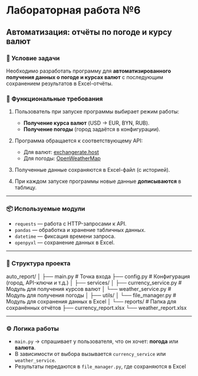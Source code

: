 # Лабораторная работа №6  
## Автоматизация: отчёты по погоде и курсу валют  

### 📌 Условие задачи  
Необходимо разработать программу для **автоматизированного получения данных о погоде и курсах валют** с последующим сохранением результатов в Excel-отчёты.  

### 🎯 Функциональные требования  
1. Пользователь при запуске программы выбирает режим работы:  
   - **Получение курса валют** (USD → EUR, BYN, RUB).  
   - **Получение погоды** (город задаётся в конфигурации).  

2. Программа обращается к соответствующему API:  
   - Для валют: [exchangerate.host](https://exchangerate.host)  
   - Для погоды: [OpenWeatherMap](https://openweathermap.org/)  

3. Полученные данные сохраняются в Excel-файл (с историей).  

4. При каждом запуске программы новые данные **дописываются** в таблицу.  

---

### 📦 Используемые модули  
- `requests` — работа с HTTP-запросами к API.  
- `pandas` — обработка и хранение табличных данных.  
- `datetime` — фиксация времени запроса.  
- `openpyxl` — сохранение данных в Excel.  

---

### 📂 Структура проекта  
auto_report/
│
├── main.py                # Точка входа
├── config.py              # Конфигурация (город, API-ключи и т.д.)
│
├── services/
│   ├── currency_service.py # Модуль для получения курсов валют
│   └── weather_service.py  # Модуль для получения погоды
│
├── utils/
│   └── file_manager.py     # Модуль для сохранения данных в Excel
│
└── reports/               # Папка для сохранённых отчётов
    ├── currency_report.xlsx
    └── weather_report.xlsx


---

### ⚙️ Логика работы  
- `main.py` → спрашивает у пользователя, что он хочет: **погода** или **валюта**.  
- В зависимости от выбора вызывается `currency_service` или `weather_service`.  
- Результаты передаются в `file_manager.py`, где сохраняются в Excel